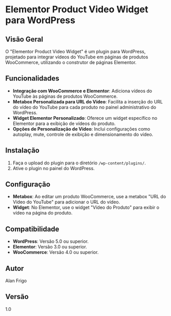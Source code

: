 # Elementor Product Video Widget para WordPress

## Visão Geral
O "Elementor Product Video Widget" é um plugin para WordPress, projetado para integrar vídeos do YouTube em páginas de produtos WooCommerce, utilizando o construtor de páginas Elementor.

## Funcionalidades
- **Integração com WooCommerce e Elementor**: Adiciona vídeos do YouTube às páginas de produtos WooCommerce.
- **Metabox Personalizada para URL do Vídeo**: Facilita a inserção do URL do vídeo do YouTube para cada produto no painel administrativo do WordPress.
- **Widget Elementor Personalizado**: Oferece um widget específico no Elementor para a exibição de vídeos do produto.
- **Opções de Personalização de Vídeo**: Inclui configurações como autoplay, mute, controle de exibição e dimensionamento do vídeo.

## Instalação
1. Faça o upload do plugin para o diretório `/wp-content/plugins/`.
2. Ative o plugin no painel do WordPress.

## Configuração
- **Metabox**: Ao editar um produto WooCommerce, use a metabox "URL do Vídeo do YouTube" para adicionar o URL do vídeo.
- **Widget**: No Elementor, use o widget "Vídeo do Produto" para exibir o vídeo na página do produto.

## Compatibilidade
- **WordPress**: Versão 5.0 ou superior.
- **Elementor**: Versão 3.0 ou superior.
- **WooCommerce**: Versão 4.0 ou superior.

## Autor
Alan Frigo

## Versão
1.0
